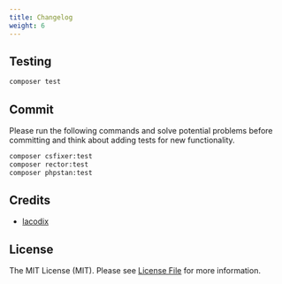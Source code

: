 ```yaml
---
title: Changelog
weight: 6
---
```


## Testing

```bash
composer test
```

## Commit

Please run the following commands and solve potential problems before committing
and think about adding tests for new functionality.

```bash 
composer csfixer:test
composer rector:test
composer phpstan:test
```

## Credits

- [lacodix](https://github.com/lacodix)

## License

The MIT License (MIT). Please see [License File](LICENSE.md) for more information.